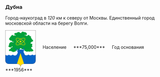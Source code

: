 <!--2021-10-17 15:05:26-->
### Дубна
Город-наукоград в *120* км к северу от Москвы. Единственный город московской области на берегу Волги.

<span class="dt">
  <img src="Dubna.svg" align="middle" width="96px"> &emsp; 
<span class="dtc">
  Население &emsp; ***75,000*** &emsp;
  Год&nbsp;основания &emsp; ***1956***
</span>
</span>